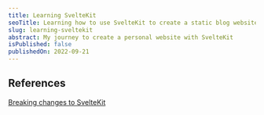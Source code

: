 ```yaml
---
title: Learning SvelteKit
seoTitle: Learning how to use SvelteKit to create a static blog website
slug: learning-sveltekit
abstract: My journey to create a personal website with SvelteKit
isPublished: false
publishedOn: 2022-09-21
---
```


## References

[Breaking changes to SvelteKit](https://joshcollinsworth.com/blog/sveltekit-breaking-changes)

